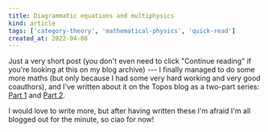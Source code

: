 ```yaml
---
title: Diagrammatic equations and multiphysics
kind: article
tags: ['category-theory', 'mathematical-physics', 'quick-read']
created_at: 2022-04-08
---
```


Just a very short post (you don't even need to click "Continue reading" if you're looking at this on my blog archive) --- I finally managed to do some more maths (but only because I had some very hard working and very good coauthors), and I've written about it on the Topos blog as a two-part series: [Part 1](https://topos.site/blog/2022/04/diagrammatic-equations-and-multiphysics-part-1/) and [Part 2](https://topos.site/blog/2022/04/diagrammatic-equations-and-multiphysics-part-2/).

I would love to write more, but after having written these I'm afraid I'm all blogged out for the minute, so ciao for now!

<!-- more -->

